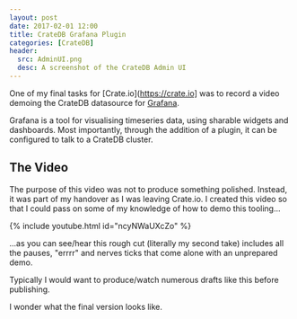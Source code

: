 ```yaml
---
layout: post
date: 2017-02-01 12:00
title: CrateDB Grafana Plugin
categories: [CrateDB]
header:
  src: AdminUI.png
  desc: A screenshot of the CrateDB Admin UI
---
```

One of my final tasks for [Crate.io](https://crate.io] was to record a
video demoing the CrateDB datasource for
[Grafana](https://grafana.net).

Grafana is a tool for visualising timeseries data, using sharable
widgets and dashboards. Most importantly, through the addition of a
plugin, it can be configured to talk to a CrateDB cluster.

## The Video

The purpose of this video was not to produce something
polished. Instead, it was part of my handover as I was leaving
Crate.io. I created this video so that I could pass on some of my
knowledge of how to demo this tooling...

{% include youtube.html id="ncyNWaUXcZo" %}

...as you can see/hear this rough cut (literally my second take)
includes all the pauses, "errrr" and nerves ticks that come alone with
an unprepared demo.

Typically I would want to produce/watch numerous drafts like this
before publishing.

I wonder what the final version looks like.
